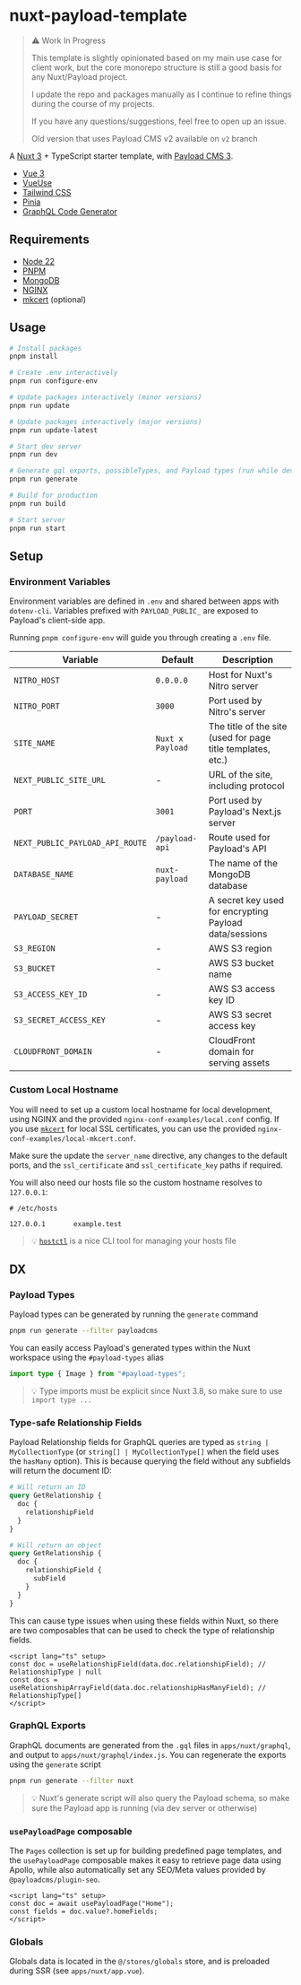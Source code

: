 # nuxt-payload-template

> ⚠️ Work In Progress
>
> This template is slightly opinionated based on my main use case for client work, but the core monorepo structure is still a good basis for any Nuxt/Payload project.
>
> I update the repo and packages manually as I continue to refine things during the course of my projects.
>
> If you have any questions/suggestions, feel free to open up an issue.
>
> Old version that uses Payload CMS v2 available on `v2` branch

A [Nuxt 3](https://nuxt.com/docs) + TypeScript starter template, with [Payload CMS 3](https://payloadcms.com/docs).

- [Vue 3](https://vuejs.org/guide)
- [VueUse](https://vueuse.org/guide/)
- [Tailwind CSS](https://tailwindcss.com/docs/installation)
- [Pinia](https://pinia.vuejs.org/introduction.html)
- [GraphQL Code Generator](https://the-guild.dev/graphql/codegen/docs/getting-started)

## Requirements

- [Node 22](https://nodejs.org/en/download)
- [PNPM](https://pnpm.io/installation)
- [MongoDB](https://www.mongodb.com/docs/manual/administration/install-community/)
- [NGINX](https://www.nginx.com/resources/wiki/start/topics/tutorials/install/)
- [mkcert](https://github.com/FiloSottile/mkcert) (optional)

## Usage

```bash
# Install packages
pnpm install

# Create .env interactively
pnpm run configure-env

# Update packages interactively (minor versions)
pnpm run update

# Update packages interactively (major versions)
pnpm run update-latest

# Start dev server
pnpm run dev

# Generate gql exports, possibleTypes, and Payload types (run while dev server is active)
pnpm run generate

# Build for production
pnpm run build

# Start server
pnpm run start
```

## Setup

### Environment Variables

Environment variables are defined in `.env` and shared between apps with `dotenv-cli`. Variables prefixed with `PAYLOAD_PUBLIC_` are exposed to Payload's client-side app.

Running `pnpm configure-env` will guide you through creating a `.env` file.

| Variable                        | Default          | Description                                                 |
| ------------------------------- | ---------------- | ----------------------------------------------------------- |
| `NITRO_HOST`                    | `0.0.0.0`        | Host for Nuxt's Nitro server                                |
| `NITRO_PORT`                    | `3000`           | Port used by Nitro's server                                 |
| `SITE_NAME`                     | `Nuxt x Payload` | The title of the site (used for page title templates, etc.) |
| `NEXT_PUBLIC_SITE_URL`          | -                | URL of the site, including protocol                         |
| `PORT`                          | `3001`           | Port used by Payload's Next.js server                       |
| `NEXT_PUBLIC_PAYLOAD_API_ROUTE` | `/payload-api`   | Route used for Payload's API                                |
| `DATABASE_NAME`                 | `nuxt-payload`   | The name of the MongoDB database                            |
| `PAYLOAD_SECRET`                | -                | A secret key used for encrypting Payload data/sessions      |
| `S3_REGION`                     | -                | AWS S3 region                                               |
| `S3_BUCKET`                     | -                | AWS S3 bucket name                                          |
| `S3_ACCESS_KEY_ID`              | -                | AWS S3 access key ID                                        |
| `S3_SECRET_ACCESS_KEY`          | -                | AWS S3 secret access key                                    |
| `CLOUDFRONT_DOMAIN`             | -                | CloudFront domain for serving assets                        |

### Custom Local Hostname

You will need to set up a custom local hostname for local development, using NGINX and the provided `nginx-conf-examples/local.conf` config. If you use [`mkcert`](https://github.com/FiloSottile/mkcert) for local SSL certificates, you can use the provided `nginx-conf-examples/local-mkcert.conf`.

Make sure the update the `server_name` directive, any changes to the default ports, and the `ssl_certificate` and `ssl_certificate_key` paths if required.

You will also need our hosts file so the custom hostname resolves to `127.0.0.1`:

```
# /etc/hosts

127.0.0.1       example.test
```

> 💡 [`hostctl`](https://github.com/guumaster/hostctl) is a nice CLI tool for managing your hosts file

## DX

### Payload Types

Payload types can be generated by running the `generate` command

```bash
pnpm run generate --filter payloadcms
```

You can easily access Payload's generated types within the Nuxt workspace using the `#payload-types` alias

```ts
import type { Image } from "#payload-types";
```

> 💡 Type imports must be explicit since Nuxt 3.8, so make sure to use `import type ...`

### Type-safe Relationship Fields

Payload Relationship fields for GraphQL queries are typed as `string | MyCollectionType` (or `string[] | MyCollectionType[]` when the field uses the `hasMany` option). This is because querying the field without any subfields will return the document ID:

```graphql
# Will return an ID
query GetRelationship {
  doc {
    relationshipField
  }
}

# Will return an object
query GetRelationship {
  doc {
    relationshipField {
      subField
    }
  }
}
```

This can cause type issues when using these fields within Nuxt, so there are two composables that can be used to check the type of relationship fields.

```vue
<script lang="ts" setup>
const doc = useRelationshipField(data.doc.relationshipField); // RelationshipType | null
const docs = useRelationshipArrayField(data.doc.relationshipHasManyField); // RelationshipType[]
</script>
```

### GraphQL Exports

GraphQL documents are generated from the `.gql` files in `apps/nuxt/graphql`, and output to `apps/nuxt/graphql/index.js`. You can regenerate the exports using the `generate` script

```bash
pnpm run generate --filter nuxt
```

> 💡 Nuxt's generate script will also query the Payload schema, so make sure the Payload app is running (via dev server or otherwise)

### `usePayloadPage` composable

The `Pages` collection is set up for building predefined page templates, and the `usePayloadPage` composable makes it easy to retrieve page data using Apollo, while also automatically set any SEO/Meta values provided by `@payloadcms/plugin-seo`.

```vue
<script lang="ts" setup>
const doc = await usePayloadPage("Home");
const fields = doc.value?.homeFields;
</script>
```

### Globals

Globals data is located in the `@/stores/globals` store, and is preloaded during SSR (see `apps/nuxt/app.vue`).
